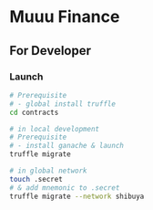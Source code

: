 # Muuu Finance

## For Developer

### Launch

```bash
# Prerequisite
# - global install truffle
cd contracts

# in local development
# Prerequisite
# - install ganache & launch
truffle migrate

# in global network
touch .secret
# & add mnemonic to .secret
truffle migrate --network shibuya
```
